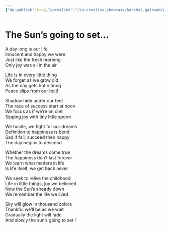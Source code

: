 ```yaml
---
{"dg-publish":true,"permalink":"/co-creative-showcase/harshal-gaikwad/pondering-poetries/"}
---
```


# The Sun’s going to set…

A day long is our life  
Innocent and happy we were  
Just like the fresh morning  
Only joy was all in the air

Life is in every little thing  
We forget as we grow old  
As the day gets hot n tiring  
Peace slips from our hold

Shadow hide under our feet  
The race of success start at noon  
We focus as if we’re on diet  
Sipping joy with tiny little spoon

We hustle, we fight for our dreams  
Definition to happiness is bend  
Sad if fail, succeed then happy  
The day begins to descend

Whether the dreams come true  
The happiness don’t last forever  
We learn what matters in life  
Is life itself, we get back never

We seek to relive the childhood  
Life in little things, joy we believed  
Now the Sun’s already down  
We remember the life we lived

Sky will glow in thousand colors  
Thankful we’ll be as we wait  
Gradually the light will fade  
And slowly the sun’s going to set !